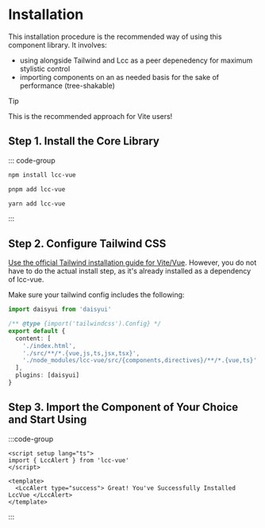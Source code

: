# Installation

This installation procedure is the recommended way of using this component library. It involves:

- using alongside Tailwind and Lcc as a peer depenedency for maximum stylistic control
- importing components on an as needed basis for the sake of performance (tree-shakable)

> [!TIP]
> This is the recommended approach for Vite users!

## Step 1. Install the Core Library

::: code-group

```bash [npm]
npm install lcc-vue
```

```bash [pnpm]
pnpm add lcc-vue
```

```bash [yarn]
yarn add lcc-vue
```

:::

## Step 2. Configure Tailwind CSS

[Use the official Tailwind installation guide for Vite/Vue](https://tailwindcss.com/docs/guides/vite#vue). However, you do not have to do the actual install step, as it's already installed as a dependency of lcc-vue.

Make sure your tailwind config includes the following:

```ts [tailwind.config.ts]
import daisyui from 'daisyui'

/** @type {import('tailwindcss').Config} */
export default {
  content: [
    './index.html',
    './src/**/*.{vue,js,ts,jsx,tsx}',
    './node_modules/lcc-vue/src/{components,directives}/**/*.{vue,ts}'
  ],
  plugins: [daisyui]
}
```

## Step 3. Import the Component of Your Choice and Start Using

:::code-group

```vue [App.vue]
<script setup lang="ts">
import { LccAlert } from 'lcc-vue'
</script>

<template>
  <LccAlert type="success"> Great! You've Successfully Installed LccVue </LccAlert>
</template>
```

:::
